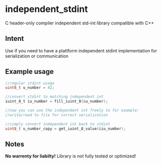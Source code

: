 # independent_stdint

C header-only compiler independent std-int library compatible with C++

## Intent

Use if you need to have a plattform independent stdint implementation for serialization or communication

## Example usage

``` c
//regular stdint usage
uint8_t u_number = 42;

//convert stdint to matching independent int
iuint_8_t iu_number = fill_iuint_8(&u_number);

//now you can use the independent int freely to for example:
//write/read to file for correct serialization

//simply convert independent int back to stdint
uint8_t u_number_copy = get_iuint_8_value(&iu_number);
```
## Notes

**No warrenty for liabilty!**
Library is not fully tested or optimized!
